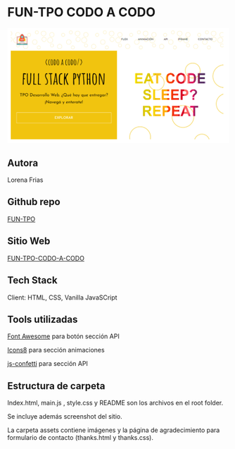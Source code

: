 
# FUN-TPO CODO A CODO

![screenshot FUN-TPO](screenshot.PNG)

## Autora


 Lorena Frias


## Github repo


[FUN-TPO](https://github.com/LorenaFrias/FUN-TPO)

## Sitio Web


[FUN-TPO-CODO-A-CODO](https://fun-tpo-codo-a-codo.netlify.app/)



## Tech Stack


Client: HTML, CSS, Vanilla JavaSCript


## Tools utilizadas


[Font Awesome](https://fontawesome.com/) para botón sección API

[Icons8](https://icons8.com/) para sección animaciones

[js-confetti](https://www.npmjs.com/package/js-confetti) para sección API

## Estructura de carpeta


Index.html, main.js , style.css y README son los archivos en el root folder.

Se incluye además screenshot del sitio.

La carpeta assets contiene imágenes y la página de agradecimiento para formulario de contacto (thanks.html y thanks.css).
